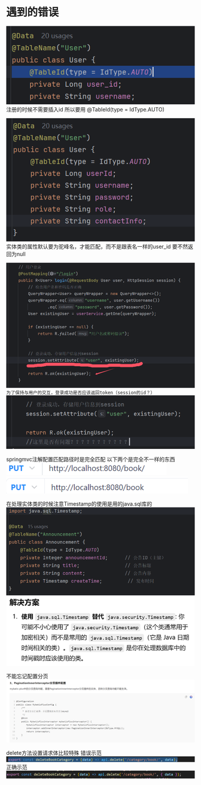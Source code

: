 # 遇到的错误
![alt text](image/image.png)
注册的时候不需要插入id
所以要用 @TableId(type = IdType.AUTO)


![alt text](image/image-1.png)
实体类的属性默认要为驼峰名，才能匹配，而不是跟表名一样的user_id
要不然返回为null



![alt text](image/image-2.png)
`为了保持与用户的交互，登录成功是否应该返回token（session的id？）`
![alt text](image/image-3.png)


springmvc注解配置匹配路径时是完全匹配
以下两个是完全不一样的东西
![alt text](image/image-4.png)
![alt text](image/image-5.png)


在处理实体类的时候注意Timestamp的使用是用的java.sql库的
![alt text](image/image-6.png)
![alt text](image/image-7.png)

不能忘记配置分页
![alt text](image/image-9.png)



delete方法设置请求体比较特殊
错误示范
![alt text](image/image-10.png)
正确示范
![alt text](image/image-11.png)
